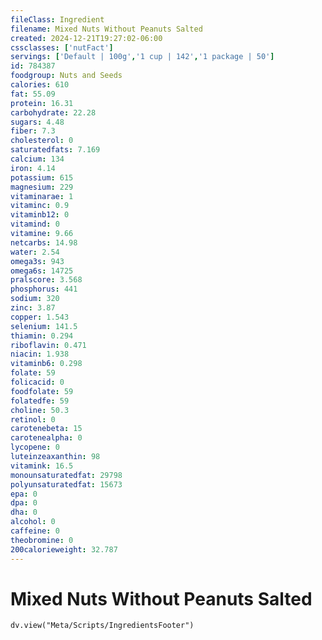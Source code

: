```yaml
---
fileClass: Ingredient
filename: Mixed Nuts Without Peanuts Salted
created: 2024-12-21T19:27:02-06:00
cssclasses: ['nutFact']
servings: ['Default | 100g','1 cup | 142','1 package | 50']
id: 784387
foodgroup: Nuts and Seeds
calories: 610
fat: 55.09
protein: 16.31
carbohydrate: 22.28
sugars: 4.48
fiber: 7.3
cholesterol: 0
saturatedfats: 7.169
calcium: 134
iron: 4.14
potassium: 615
magnesium: 229
vitaminarae: 1
vitaminc: 0.9
vitaminb12: 0
vitamind: 0
vitamine: 9.66
netcarbs: 14.98
water: 2.54
omega3s: 943
omega6s: 14725
pralscore: 3.568
phosphorus: 441
sodium: 320
zinc: 3.87
copper: 1.543
selenium: 141.5
thiamin: 0.294
riboflavin: 0.471
niacin: 1.938
vitaminb6: 0.298
folate: 59
folicacid: 0
foodfolate: 59
folatedfe: 59
choline: 50.3
retinol: 0
carotenebeta: 15
carotenealpha: 0
lycopene: 0
luteinzeaxanthin: 98
vitamink: 16.5
monounsaturatedfat: 29798
polyunsaturatedfat: 15673
epa: 0
dpa: 0
dha: 0
alcohol: 0
caffeine: 0
theobromine: 0
200calorieweight: 32.787
---
```


# Mixed Nuts Without Peanuts Salted

```dataviewjs
dv.view("Meta/Scripts/IngredientsFooter")
```